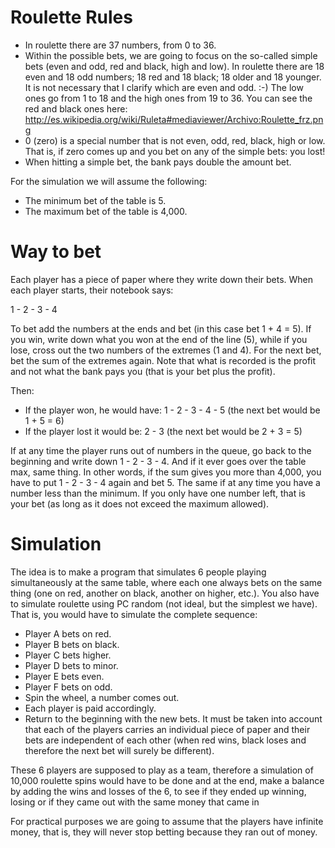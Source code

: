 # Roulette Rules

- In roulette there are 37 numbers, from 0 to 36.
- Within the possible bets, we are going to focus on the so-called simple bets (even and odd, red and black, high and low). In roulette there are 18 even and 18 odd numbers; 18 red and 18 black; 18 older and 18 younger. It is not necessary that I clarify which are even and odd. :-) The low ones go from 1 to 18 and the high ones from 19 to 36. You can see the red and black ones here: http://es.wikipedia.org/wiki/Ruleta#mediaviewer/Archivo:Roulette_frz.png
- 0 (zero) is a special number that is not even, odd, red, black, high or low. That is, if zero comes up and you bet on any of the simple bets: you lost!
- When hitting a simple bet, the bank pays double the amount bet.

For the simulation we will assume the following:
- The minimum bet of the table is 5.
- The maximum bet of the table is 4,000.

# Way to bet

Each player has a piece of paper where they write down their bets. When each player starts, their notebook says:

1 - 2 - 3 - 4

To bet add the numbers at the ends and bet (in this case bet 1 + 4 = 5). If you win, write down what you won at the end of the line (5), while if you lose, cross out the two numbers of the extremes (1 and 4). For the next bet, bet the sum of the extremes again. Note that what is recorded is the profit and not what the bank pays you (that is your bet plus the profit).

Then:
- If the player won, he would have: 1 - 2 - 3 - 4 - 5 (the next bet would be 1 + 5 = 6)
- If the player lost it would be: 2 - 3 (the next bet would be 2 + 3 = 5)

If at any time the player runs out of numbers in the queue, go back to the beginning and write down 1 - 2 - 3 - 4. And if it ever goes over the table max, same thing. In other words, if the sum gives you more than 4,000, you have to put 1 - 2 - 3 - 4 again and bet 5. The same if at any time you have a number less than the minimum. If you only have one number left, that is your bet (as long as it does not exceed the maximum allowed).

# Simulation

The idea is to make a program that simulates 6 people playing simultaneously at the same table, where each one always bets on the same thing (one on red, another on black, another on higher, etc.). You also have to simulate roulette using PC random (not ideal, but the simplest we have). That is, you would have to simulate the complete sequence:
- Player A bets on red.
- Player B bets on black.
- Player C bets higher.
- Player D bets to minor.
- Player E bets even.
- Player F bets on odd.
- Spin the wheel, a number comes out.
- Each player is paid accordingly.
- Return to the beginning with the new bets.
It must be taken into account that each of the players carries an individual piece of paper and their bets are independent of each other (when red wins, black loses and therefore the next bet will surely be different).

These 6 players are supposed to play as a team, therefore a simulation of 10,000 roulette spins would have to be done and at the end, make a balance by adding the wins and losses of the 6, to see if they ended up winning, losing or if they came out with the same money that came in

For practical purposes we are going to assume that the players have infinite money, that is, they will never stop betting because they ran out of money.